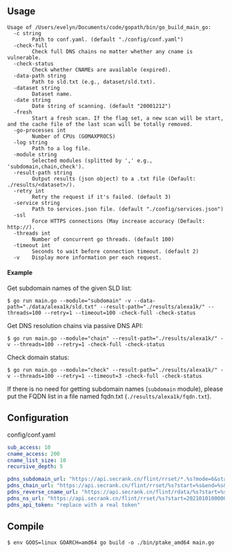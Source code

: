 ## Usage

```
Usage of /Users/evelyn/Documents/code/gopath/bin/go_build_main_go:
  -c string
        Path to conf.yaml. (default "./config/conf.yaml")
  -check-full
        Check full DNS chains no matter whether any cname is vulnerable.
  -check-status
        Check whether CNAMEs are available (expired).
  -data-path string
        Path to sld.txt (e.g., dataset/sld.txt).
  -dataset string
        Dataset name.
  -date string
        Date string of scanning. (default "20001212")
  -fresh
        Start a fresh scan. If the flag set, a new scan will be start, and the cache file of the last scan will be totally removed.
  -go-processes int
        Number of CPUs (GOMAXPROCS)
  -log string
        Path to a log file.
  -module string
        Selected modules (splitted by ',' e.g., 'subdomain,chain,check').
  -result-path string
        Output results (json object) to a .txt file (Default: ./results/<dataset>/).
  -retry int
        Retry the request if it's failed. (default 3)
  -service string
        Path to services.json file. (default "./config/services.json")
  -ssl
        Force HTTPS connections (May increase accuracy (Default: http://).
  -threads int
        Number of concurrent go threads. (default 100)
  -timeout int
        Seconds to wait before connection timeout. (default 2)
  -v    Display more information per each request.

```



#### Example

Get subdomain names of the given SLD list:

```shell
$ go run main.go --module="subdomain" -v --data-path="./data/alexa1k/sld.txt" --result-path="./results/alexa1k/" --threads=100 --retry=1 --timeout=100 -check-full -check-status
```

Get DNS resolution chains via passive DNS API:

```shell
$ go run main.go --module="chain" --result-path="./results/alexa1k/" -v --threads=100 --retry=1 -check-full -check-status
```

Check domain status:

```shell
$ go run main.go --module="check" --result-path="./results/alexa1k/" -v --threads=100 --retry=1 --timeout=3 -check-full -check-status
```



If there is no need for getting subdomain names (`subdomain` module), please put the FQDN list in a file named fqdn.txt (`./results/alexa1k/fqdn.txt`). 



## Configuration

config/conf.yaml

```yaml
sub_access: 10
cname_access: 200
cname_list_size: 10
recursive_depth: 5

pdns_subdomain_url: "https://api.secrank.cn/flint/rrset/*.%s?mode=6&start=%s&end=%s&limit=10000"
pdns_chain_url: "https://api.secrank.cn/flint/rrset/%s?start=%s&end=%s&rtype=-1&limit=1000"
pdns_reverse_cname_url: "https://api.secrank.cn/flint/rdata/%s?start=%s&end=%s&rtype=-1"
pdns_ns_url: "https://api.secrank.cn/flint/rrset/%s?start=20210101000000&end=%s&rtype=2&limit=10"
pdns_api_token: "replace with a real token"
```



## Compile
```
$ env GOOS=linux GOARCH=amd64 go build -o ./bin/ptake_amd64 main.go
```